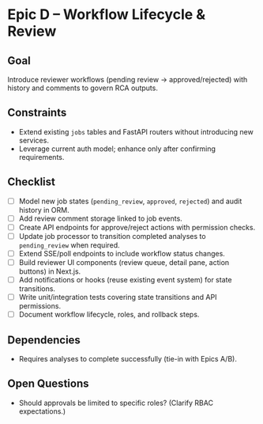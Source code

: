 # Epic D – Workflow Lifecycle & Review

## Goal
Introduce reviewer workflows (pending review → approved/rejected) with history and comments to govern RCA outputs.

## Constraints
- Extend existing `jobs` tables and FastAPI routers without introducing new services.
- Leverage current auth model; enhance only after confirming requirements.

## Checklist
- [ ] Model new job states (`pending_review`, `approved`, `rejected`) and audit history in ORM.
- [ ] Add review comment storage linked to job events.
- [ ] Create API endpoints for approve/reject actions with permission checks.
- [ ] Update job processor to transition completed analyses to `pending_review` when required.
- [ ] Extend SSE/poll endpoints to include workflow status changes.
- [ ] Build reviewer UI components (review queue, detail pane, action buttons) in Next.js.
- [ ] Add notifications or hooks (reuse existing event system) for state transitions.
- [ ] Write unit/integration tests covering state transitions and API permissions.
- [ ] Document workflow lifecycle, roles, and rollback steps.

## Dependencies
- Requires analyses to complete successfully (tie-in with Epics A/B).

## Open Questions
- Should approvals be limited to specific roles? (Clarify RBAC expectations.)
